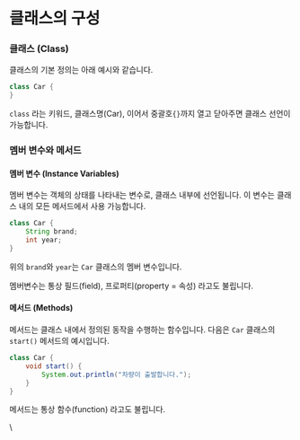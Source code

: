 # 클래스의 구성

### 클래스 **(Class)**

클래스의 기본 정의는 아래 예시와 같습니다.

```java
class Car {
}
```

`class` 라는 키워드, 클래스명(Car), 이어서 중괄호`{}`까지 열고 닫아주면 클래스 선언이 가능합니다.

###

### **멤버 변수와 메서드**

#### **멤버 변수 (Instance Variables)**

멤버 변수는 객체의 상태를 나타내는 변수로, 클래스 내부에 선언됩니다. 이 변수는 클래스 내의 모든 메서드에서 사용 가능합니다.

```java
class Car {
    String brand;
    int year;
}
```

위의 `brand`와 `year`는 `Car` 클래스의 멤버 변수입니다.

멤버변수는 통상 필드(field), 프로퍼티(property = 속성) 라고도 불립니다.



#### **메서드 (Methods)**

메서드는 클래스 내에서 정의된 동작을 수행하는 함수입니다. 다음은 `Car` 클래스의 `start()` 메서드의 예시입니다.

```java
class Car {
    void start() {
        System.out.println("차량이 출발합니다.");
    }
}
```

메서드는 통상 함수(function) 라고도 불립니다.

\
